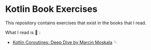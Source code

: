 # Kotlin Book Exercises
This repository contains exercises that exist in the books that I read.

What I read is :crystal_ball:	:

 - [Kotlin Coroutines: Deep Dive by Marcin Moskala](https://kt.academy/book/coroutines) :sewing_needle:
